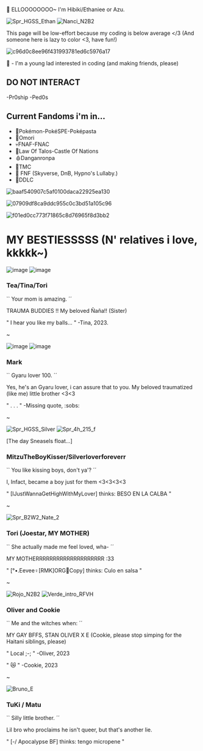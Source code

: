 👾 ELLOOOOOOOO~ I'm Hibiki/Ethaniee or Azu.


![Spr_HGSS_Ethan](https://github.com/h1bikii/h1bikii/assets/149905124/85f870fc-0e3b-4f64-a502-ef567a90c317) ![Nanci_N2B2](https://github.com/h1bikii/h1bikii/assets/149905124/f902c5b2-e33f-42e9-ba0c-5cd977d86e1d)







This page will be low-effort because my coding is below average </3 (And someone here is lazy to color <3, have fun!)

![c96d0c8ee96f431993781ed6c5976a17](https://github.com/h1bikii/h1bikii/assets/149905124/f0f6af11-3bfd-48ed-b031-db7583f1f2ec)



🎹 - I'm a young lad interested in coding (and making friends, please)


DO NOT INTERACT
-
-Pr0ship
-Ped0s


Current Fandoms i'm in...
-
- 💫Pokémon-PokéSPE-Poképasta
- 🔪Omori
- 💀FNAF-FNAC
- 🎻Law Of Talos-Castle Of Nations
- 🩸Danganronpa
- 🍎TMC
- 🔹 FNF (Skyverse, DnB, Hypno's Lullaby.)
- 💟DDLC


![baaf540907c5af0100daca22925ea130](https://github.com/h1bikii/h1bikii/assets/149905124/4d1e70f7-3407-4164-8d8f-ad9ee2cead95)

![07909df8ca9ddc955c0c3bd51a105c96](https://github.com/h1bikii/h1bikii/assets/149905124/fe0c1bf1-dfcb-4530-8306-e85fa6bd0867)

![f01ed0cc773f71865c8d76965f8d3bb2](https://github.com/h1bikii/h1bikii/assets/149905124/d1b19c78-7ef7-4d9d-ba1b-60739f5aa46e)



# MY BESTIESSSSS (N' relatives i love, kkkkk~)



![image](https://github.com/h1bikii/h1bikii/assets/149905124/dc63c5fb-5823-4ae9-94a4-5c85fc54bd31) ![image](https://github.com/h1bikii/h1bikii/assets/149905124/0f1c2aa6-253d-4262-bcde-62021047996c)



### Tea/Tina/Tori
`` Your mom is amazing. ´´

TRAUMA BUDDIES !! My beloved Ñaña!! (Sister)

" I hear you like my balls... " -Tina, 2023.


~


![image](https://github.com/h1bikii/h1bikii/assets/149905124/32026b8b-e306-49e7-bb09-09b54cbee209) ![image](https://github.com/h1bikii/h1bikii/assets/149905124/c1526a8b-db63-4e60-b7da-2c55fbe7a284)



### Mark
`` Gyaru lover 100. ´´

Yes, he's an Gyaru lover, i can assure that to you. My beloved traumatized (like me) little brother <3<3

" . . . " -Missing quote, :sobs:

~


![Spr_HGSS_Silver](https://github.com/h1bikii/h1bikii/assets/149905124/95e8c0e1-266f-49c0-b878-8221a8ebaf0c) ![Spr_4h_215_f](https://github.com/h1bikii/h1bikii/assets/149905124/9bf97b51-0b10-429a-b5bc-f090a16811e3)

[The day Sneasels float...]

### MitzuTheBoyKisser/Silverloverforeverr
`` You like kissing boys, don't ya'? ´´

I, Infact, became a boy just for them <3<3<3<3

" [IJustWannaGetHighWithMyLover] thinks: BESO EN LA CALBA "

~


![Spr_B2W2_Nate_2](https://github.com/h1bikii/h1bikii/assets/149905124/6985c6c8-18df-49b4-a6fa-c34148bdbe5c)



### Tori (Joestar, MY MOTHER)
`` She actually made me feel loved, wha- ´´

MY MOTHERRRRRRRRRRRRRRRRRRRR :33

" [°•.Eevee♀[RMK]ORG🚫Copy] thinks: Culo en salsa "


~

![Rojo_N2B2](https://github.com/h1bikii/h1bikii/assets/149905124/c903ad97-dd45-4f03-8d3d-f2ec27214de1) ![Verde_intro_RFVH](https://github.com/h1bikii/h1bikii/assets/149905124/f9d5344a-0517-4426-9e9b-ac5fc5e376f0)



### Oliver and Cookie

`` Me and the witches when: ´´

MY GAY BFFS, STAN OLIVER X E (Cookie, please stop simping for the Haitani siblings, please)

" Local ;-; " -Oliver, 2023

" :crying_cat_face: " -Cookie, 2023


~



![Bruno_E](https://github.com/h1bikii/h1bikii/assets/149905124/817389f5-071a-40cd-99c2-bcbbdcc6998c)



### TuKi / Matu

`` Silly little brother. ´´

Lil bro who proclaims he isn't queer, but that's another lie.

" [-/ Apocalypse BF] thinks: tengo micropene "
